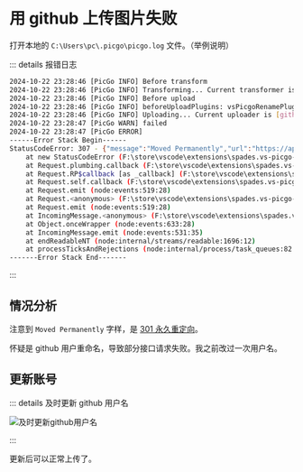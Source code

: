 # 用 github 上传图片失败

打开本地的 `C:\Users\pc\.picgo\picgo.log` 文件。（举例说明）

::: details 报错日志

```bash
2024-10-22 23:28:46 [PicGo INFO] Before transform
2024-10-22 23:28:46 [PicGo INFO] Transforming... Current transformer is [path]
2024-10-22 23:28:46 [PicGo INFO] Before upload
2024-10-22 23:28:46 [PicGo INFO] beforeUploadPlugins: vsPicgoRenamePlugin running
2024-10-22 23:28:46 [PicGo INFO] Uploading... Current uploader is [github]
2024-10-22 23:28:47 [PicGo WARN] failed
2024-10-22 23:28:47 [PicGo ERROR]
------Error Stack Begin------
StatusCodeError: 307 - {"message":"Moved Permanently","url":"https://api.github.com/repositories/503268809/contents/img/2024-10-22-23-28-46.png","documentation_url":"https://docs.github.com/rest/guides/best-practices-for-using-the-rest-api#follow-redirects"}
    at new StatusCodeError (F:\store\vscode\extensions\spades.vs-picgo-2.1.6\node_modules\request-promise-core\lib\errors.js:32:1)
    at Request.plumbing.callback (F:\store\vscode\extensions\spades.vs-picgo-2.1.6\node_modules\request-promise-core\lib\plumbing.js:104:1)
    at Request.RP$callback [as _callback] (F:\store\vscode\extensions\spades.vs-picgo-2.1.6\node_modules\request-promise-core\lib\plumbing.js:46:1)
    at Request.self.callback (F:\store\vscode\extensions\spades.vs-picgo-2.1.6\node_modules\request\request.js:185:1)
    at Request.emit (node:events:519:28)
    at Request.<anonymous> (F:\store\vscode\extensions\spades.vs-picgo-2.1.6\node_modules\request\request.js:1154:1)
    at Request.emit (node:events:519:28)
    at IncomingMessage.<anonymous> (F:\store\vscode\extensions\spades.vs-picgo-2.1.6\node_modules\request\request.js:1076:1)
    at Object.onceWrapper (node:events:633:28)
    at IncomingMessage.emit (node:events:531:35)
    at endReadableNT (node:internal/streams/readable:1696:12)
    at processTicksAndRejections (node:internal/process/task_queues:82:21)
-------Error Stack End-------
```

:::

## 情况分析

注意到 `Moved Permanently` 字样，是 [301 永久重定向](https://blog.csdn.net/taipoucha5799/article/details/109490041)。

怀疑是 github 用户重命名，导致部分接口请求失败。我之前改过一次用户名。

## 更新账号

::: details 及时更新 github 用户名

![及时更新github用户名](https://cdn.jsdelivr.net/gh/ruan-cat/img-store/img/2024-10-23-00-11-45.png)

:::

更新后可以正常上传了。
